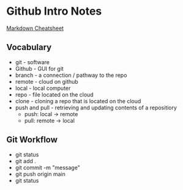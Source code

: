 # Github Intro Notes

[Markdown Cheatsheet](https://www.markdownguide.org/cheat-sheet/)

## Vocabulary

- git - software
- Github - GUI for git
- branch - a connection / pathway to the repo
- remote - cloud on github
- local - local computer
- repo - file located on the cloud
- clone - cloning a repo that is located on the cloud
- push and pull - retrieving and updating contents of a repositiory
    - push: local -> remote
    - pull: remote -> local

## Git Workflow

- git status
- git add .
- git commit -m "message"
- git push origin main
- git status